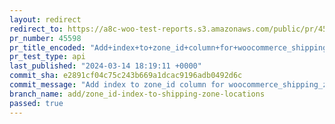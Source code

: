 ```yaml
---
layout: redirect
redirect_to: https://a8c-woo-test-reports.s3.amazonaws.com/public/pr/45598/api/index.html
pr_number: 45598
pr_title_encoded: "Add+index+to+zone_id+column+for+woocommerce_shipping_zone_locations"
pr_test_type: api
last_published: "2024-03-14 18:19:11 +0000"
commit_sha: e2891cf04c75c243b669a1dcac9196adb0492d6c
commit_message: "Add index to zone_id column for woocommerce_shipping_zone_locations"
branch_name: add/zone_id-index-to-shipping-zone-locations
passed: true
---
```

